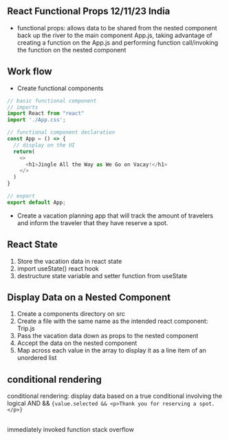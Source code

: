 ## React Functional Props 12/11/23 India

- functional props: allows data to be shared from the nested component back up the river to the main component App.js, taking advantage of creating a function on the App.js and performing function call/invoking the function on the nested component

## Work flow
- Create functional components
```js
// basic functional component
// imports
import React from "react"
import './App.css';

// functional component declaration
const App = () => {
  // display on the UI
  return(
    <>
      <h1>Jingle All the Way as We Go on Vacay!</h1>
    </>
  )
}

// export
export default App;
```

- Create a vacation planning app that will track the amount of travelers and inform the traveler that they have reserve a spot.
## React State
1. Store the vacation data in react state
2. import useState() react hook
3. destructure state variable and setter function from useState

## Display Data on a Nested Component
1. Create a components directory on src
2. Create a file with the same name as the intended react component: Trip.js
3. Pass the vacation data down as props to the nested component
4. Accept the data on the nested component
5. Map across each value in the array to display it as a line item of an unordered list

## conditional rendering
conditional rendering: display data based on a true conditional involving the logical AND &&
`{value.selected && <p>Thank you for reserving a spot.</p>}`

##
immediately invoked function
stack overflow

